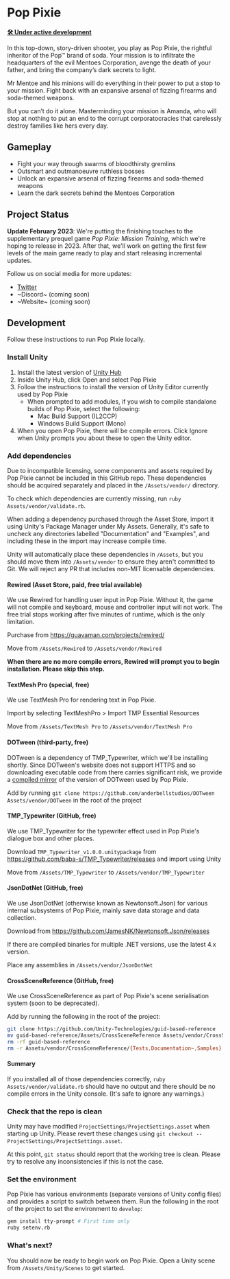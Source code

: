 # Pop Pixie

[**🛠 Under active development**](#project-status)

In this top-down, story-driven shooter, you play as Pop Pixie, the rightful inheritor of the Pop™ brand of soda. Your mission is to infiltrate the headquarters of the evil Mentoes Corporation, avenge the death of your father, and bring the company’s dark secrets to light.

Mr Mentoe and his minions will do everything in their power to put a stop to your mission. Fight back with an expansive arsenal of fizzing firearms and soda-themed weapons.

But you can’t do it alone. Masterminding your mission is Amanda, who will stop at nothing to put an end to the corrupt corporatocracies that carelessly destroy families like hers every day.

## Gameplay

- Fight your way through swarms of bloodthirsty gremlins
- Outsmart and outmanoeuvre ruthless bosses
- Unlock an expansive arsenal of fizzing firearms and soda-themed weapons
- Learn the dark secrets behind the Mentoes Corporation

## Project Status

**Update February 2023**: We're putting the finishing touches to the supplementary prequel game *Pop Pixie: Mission Training*, which we're hoping to release in 2023. After that, we'll work on getting the first few levels of the main game ready to play and start releasing incremental updates.

Follow us on social media for more updates:

- [Twitter](https://twitter.com/AnderbellStds)
- ~Discord~ (coming soon)
- ~Website~ (coming soon)

## Development

Follow these instructions to run Pop Pixie locally.

### Install Unity

1. Install the latest version of [Unity Hub](https://unity.com/download)
2. Inside Unity Hub, click Open and select Pop Pixie
3. Follow the instructions to install the version of Unity Editor currently used by Pop Pixie
   - When prompted to add modules, if you wish to compile standalone builds of Pop Pixie, select the following:
     - Mac Build Support (IL2CCP)
     - Windows Build Support (Mono)
4. When you open Pop Pixie, there will be compile errors. Click Ignore when Unity prompts you about these to open the Unity editor.

### Add dependencies

Due to incompatible licensing, some components and assets required by Pop Pixie cannot be included in this GitHub repo. These dependencies should be acquired separately and placed in the `/Assets/vendor/` directory.

To check which dependencies are currently missing, run `ruby Assets/vendor/validate.rb`.

When adding a dependency purchased through the Asset Store, import it using Unity's Package Manager under My Assets. Generally, it's safe to uncheck any directories labelled "Documentation" and "Examples", and including these in the import may increase compile time.

Unity will automatically place these dependencies in `/Assets`, but you should move them into `/Assets/vendor` to ensure they aren't committed to Git. We will reject any PR that includes non-MIT licensable dependencies.

#### Rewired (Asset Store, paid, free trial available)

We use Rewired for handling user input in Pop Pixie. Without it, the game will not compile and keyboard, mouse and controller input will not work. The free trial stops working after five minutes of runtime, which is the only limitation.

Purchase from https://guavaman.com/projects/rewired/

Move from `/Assets/Rewired` to `/Assets/vendor/Rewired`

**When there are no more compile errors, Rewired will prompt you to begin installation. Please skip this step.**

#### TextMesh Pro (special, free)

We use TextMesh Pro for rendering text in Pop Pixie.

Import by selecting TextMeshPro > Import TMP Essential Resources

Move from `/Assets/TextMesh Pro` to `/Assets/vendor/TextMesh Pro`

#### DOTween (third-party, free)

DOTween is a dependency of TMP_Typewriter, which we'll be installing shortly. Since DOTween's website does not support HTTPS and so downloading executable code from there carries significant risk, we provide a [compiled mirror](https://github.com/anderbellstudios/DOTween) of the version of DOTween used by Pop Pixie.

Add by running `git clone https://github.com/anderbellstudios/DOTween Assets/vendor/DOTween` in the root of the project

#### TMP_Typewriter (GitHub, free)

We use TMP_Typewriter for the typewriter effect used in Pop Pixie's dialogue box and other places.

Download `TMP_Typewriter_v1.0.0.unitypackage` from https://github.com/baba-s/TMP_Typewriter/releases and import using Unity

Move from `/Assets/TMP_Typewriter` to `/Assets/vendor/TMP_Typewriter`

#### JsonDotNet (GitHub, free)

We use JsonDotNet (otherwise known as Newtonsoft.Json) for various internal subsystems of Pop Pixie, mainly save data storage and data collection.

Download from https://github.com/JamesNK/Newtonsoft.Json/releases

If there are compiled binaries for multiple .NET versions, use the latest 4.x version.

Place any assemblies in `/Assets/vendor/JsonDotNet`

#### CrossSceneReference (GitHub, free)

We use CrossSceneReference as part of Pop Pixie's scene serialisation system (soon to be deprecated).

Add by running the following in the root of the project:

```bash
git clone https://github.com/Unity-Technologies/guid-based-reference
mv guid-based-reference/Assets/CrossSceneReference Assets/vendor/CrossSceneReference
rm -rf guid-based-reference
rm -r Assets/vendor/CrossSceneReference/{Tests,Documentation~,Samples}
```

#### Summary

If you installed all of those dependencies correctly, `ruby Assets/vendor/validate.rb` should have no output and there should be no compile errors in the Unity console. (It's safe to ignore any warnings.)

### Check that the repo is clean

Unity may have modified `ProjectSettings/ProjectSettings.asset` when starting up Unity. Please revert these changes using `git checkout -- ProjectSettings/ProjectSettings.asset`.

At this point, `git status` should report that the working tree is clean. Please try to resolve any inconsistencies if this is not the case.

### Set the environment

Pop Pixie has various environments (separate versions of Unity config files) and provides a script to switch between them. Run the following in the root of the project to set the environment to `develop`:

```bash
gem install tty-prompt # First time only
ruby setenv.rb
```

### What's next?

You should now be ready to begin work on Pop Pixie. Open a Unity scene from `/Assets/Unity/Scenes` to get started.
